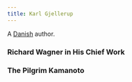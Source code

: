```yaml
---
title: Karl Gjellerup
---
```


A [Danish](../index.html) author.

### Richard Wagner in His Chief Work

### The Pilgrim Kamanoto
